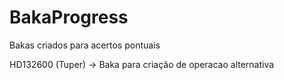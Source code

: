 # BakaProgress
Bakas criados para acertos pontuais

HD132600 (Tuper) -> Baka para criação de operacao alternativa

